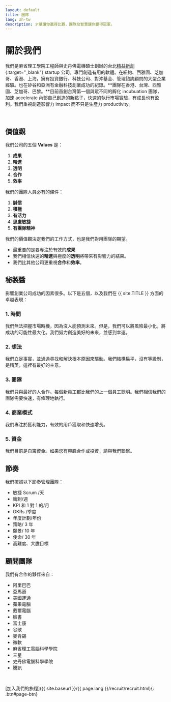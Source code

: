 ```yaml
---
layout: default
title: 團隊
lang: zh-tw
description: 才華讓你贏得比賽，團隊及智慧讓你贏得冠軍。
---
```


# 關於我們

我們是麻省理工學院工程師與史丹佛電機碩士創辦的台北[精益新創](https://zh.wikipedia.org/wiki/%E7%B2%BE%E7%9B%8A%E5%88%9B%E4%B8%9A '精益創業定義'){:target="\_blank"} startup 公司，專門創造有用的軟體。在紐約、西雅圖、芝加哥、香港、上海，擁有投資銀行、科技公司、對沖基金、管理諮詢顧問的大型企業經驗。也在矽谷和亞洲有金融科技創業成功的紀錄。**團隊在香港、台灣、西雅圖、芝加哥、巴黎。**目前首創台灣第一個與眾不同的孵化 incubuation 團隊，加速 accelerate 內部自己創造的新點子，快速的執行市場實驗，有成長也有盈利。我們重視創造影響力 impact 而不只是生產力 productivity。

<br>

## 價值觀

我們公司的五個 **Values** 是：

1. **成果**
1. **精進**
1. **透明**
1. **合作**
1. **效率**

我們的團隊人員必有的條件：

1. **誠信**
1. **積極**
1. **有活力**
1. **思慮敏捷**
1. **有團隊精神**

我們的價值觀決定我們的工作方式，也是我們對用團隊的期望。

- 最重要的是要專注於有效的**成果**
- 我們相信快速的**精進**與極度的**透明**將帶來有影響力的結果。
- 我們比其他公司更重視**合作**和**效率**。

## 秘製醬

影響創業公司成功的因素很多。以下是五個，以及我們在 {{ site.TITLE }} 方面的卓越表現：

### 1. 時間

我們無法把握市場時機，因為沒人能預測未來。但是，我們可以將風險最小化，將成功的可能性最大化。我們努力創造美好的未來，並感到幸運。

### 2. 想法

我們立足事實，並通過尋找和解決根本原因來驅動。我們結構扁平，沒有等級制，是精英，這裡有最好的主意。

### 3. 團隊

我們只與最好的人合作。每個新員工都比我們的上一個員工聰明。我們相信我們的團隊需要快速，有條理地執行。

### 4. 商業模式

我們專注於獲利能力，有效的用戶獲取和快速增長。

### 5. 資金

我們目前是自籌資金。如果您有興趣合作或投資，請與我們聯繫。

## 節奏

我們按照以下節奏管理團隊：

- 敏捷 Scrum /天
- 衝刺/週
- KPI 和 1 對 1 的/月
- OKRs /季度
- 年度計劃/年份
- 策略/ 3 年
- 願景/ 10 年
- 使命/ 30 年
- 高難度、大膽目標

## 顧問團隊

我們有合作的夥伴來自：

- 阿里巴巴
- 亞馬遜
- 美國運通
- 蘋果電腦
- 戴爾電腦
- 臉書
- 富士康
- 谷歌
- 麥肯錫
- 微軟
- 麻省理工電腦科學學院
- 三星
- 史丹佛電腦科學學院
- 騰訊

<br>

[加入我們的旅程]({{ site.baseurl }}/{{ page.lang }}/recruit/recruit.html){: .btn#page-btn}

<br>
